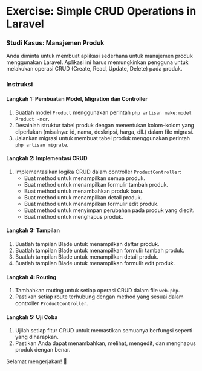 # Exercise: Simple CRUD Operations in Laravel

### Studi Kasus: Manajemen Produk

Anda diminta untuk membuat aplikasi sederhana untuk manajemen produk menggunakan Laravel. Aplikasi ini harus memungkinkan pengguna untuk melakukan operasi CRUD (Create, Read, Update, Delete) pada produk.

### Instruksi

#### Langkah 1: Pembuatan Model, Migration dan Controller

1. Buatlah model `Product` menggunakan perintah `php artisan make:model Product -mcr`.
2. Desainlah struktur tabel produk dengan menentukan kolom-kolom yang diperlukan (misalnya: id, nama, deskripsi, harga, dll.) dalam file migrasi.
3. Jalankan migrasi untuk membuat tabel produk menggunakan perintah `php artisan migrate`.

#### Langkah 2: Implementasi CRUD

1. Implementasikan logika CRUD dalam controller `ProductController`:
   - Buat method untuk menampilkan semua produk.
   - Buat method untuk menampilkan formulir tambah produk.
   - Buat method untuk menambahkan produk baru.
   - Buat method untuk menampilkan detail produk.
   - Buat method untuk menampilkan formulir edit produk.
   - Buat method untuk menyimpan perubahan pada produk yang diedit.
   - Buat method untuk menghapus produk.

#### Langkah 3: Tampilan

1. Buatlah tampilan Blade untuk menampilkan daftar produk.
2. Buatlah tampilan Blade untuk menampilkan formulir tambah produk.
3. Buatlah tampilan Blade untuk menampilkan detail produk.
4. Buatlah tampilan Blade untuk menampilkan formulir edit produk.

#### Langkah 4: Routing

1. Tambahkan routing untuk setiap operasi CRUD dalam file `web.php`.
2. Pastikan setiap route terhubung dengan method yang sesuai dalam controller `ProductController`.

#### Langkah 5: Uji Coba

1. Ujilah setiap fitur CRUD untuk memastikan semuanya berfungsi seperti yang diharapkan.
2. Pastikan Anda dapat menambahkan, melihat, mengedit, dan menghapus produk dengan benar.

Selamat mengerjakan! 🚀
